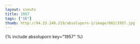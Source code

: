 ```yaml
--- 
layout: sieutv
title: 1957
tags: ["1k"]
thumb: http://94.23.248.219/absoluporn-1/image/002/1957.jpg
---
```

{% include absoluporn key="1957" %} 
